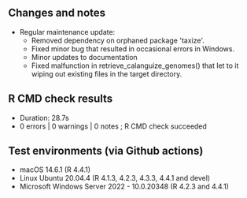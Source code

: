 ## Changes and notes
* Regular maintenance update: 
    * Removed dependency on orphaned package 'taxize'.
    * Fixed minor bug that resulted in occasional errors in Windows.
    * Minor updates to documentation
    * Fixed malfunction in retrieve_calanguize_genomes() that let to it wiping 
    out existing files in the target directory.

## R CMD check results  
* Duration: 28.7s
* 0 errors | 0 warnings | 0 notes ; R CMD check succeeded

## Test environments (via Github actions)
* macOS 14.6.1 (R 4.4.1)
* Linux Ubuntu 20.04.4 (R 4.1.3, 4.2.3, 4.3.3, 4.4.1 and devel)
* Microsoft Windows Server 2022 - 10.0.20348 (R 4.2.3 and 4.4.1)
